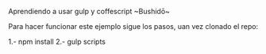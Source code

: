 Aprendiendo a usar gulp y coffescript
          ~Bushidō~


Para hacer funcionar este ejemplo sigue los pasos, uan vez clonado el repo:

1.- npm install
2.- gulp scripts